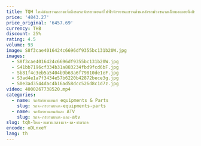 ```yaml
---
title: TQH ใหม่ถังแขวนกลางแจ้งดึงรถรถจักรยานยนต์ไฟฟ้าจักรยานแขวนด้านหลังรถพ่วงขนาดเล็กแผงลอยดึงสินค้าตั้งแคมป์
price: '4843.27'
price_original: '6457.69'
currency: THB
discount: 25%
rating: 4.5
volume: 93
image: S8f3cae4016424c6696df9355bc131b20W.jpg
images:
  - S8f3cae4016424c6696df9355bc131b20W.jpg
  - S41bb7196cf334b31a883234fbd9fcd6bF.jpg
  - Sb81f4c3eb5a5404b9b63a6f79810de1eF.jpg
  - S3ad4e1a7f3434e57b6220b42872bece3g.jpg
  - S0e3ad3544dac4b16ad58dcc526d8c1d7z.jpg
video: 4000267738520.mp4
categories:
  - name: รถจักรยานยนต์ equipments & Parts
    slug: รถจ-กรยานยนต-equipments-parts
  - name: รถจักรยานยนต์และ ATV
    slug: รถจ-กรยานยนต-และ-atv
slug: tqh-ใหม-งแขวนกลางแจ-งด-งรถรถจ
encode: oDLnxeY
lang: th
---
```

  